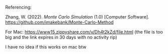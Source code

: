 Referencing:

Zhang, W. (2022). *Monte Carlo Simulation* (1.0) [Computer Software]. https://github.com/imakebank/Monte-Carlo-Method

For Mac: https://www15.zippyshare.com/v/Dh4t2kZd/file.html (the file is too big and the link expires in 30 days with no activity rip)

I have no idea if this works on mac btw
